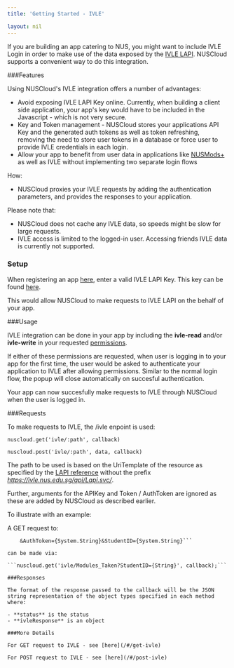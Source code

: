 ```yaml
---
title: 'Getting Started - IVLE'

layout: nil
---
```


If you are building an app catering to NUS, you might want to include IVLE Login in order to make use of the data exposed by the [IVLE LAPI](https://wiki.nus.edu.sg/display/ivlelapi/IVLE+LAPI+Overview). NUSCloud supports a convenient way to do this integration.

###Features

Using NUSCloud's IVLE integration offers a number of advantages:

* Avoid exposing IVLE LAPI Key online. Currently, when building a client side application, your app's key would have to be included in the Javascript - which is not very secure.
* Key and Token management - NUSCloud stores your applications API Key and the generated auth tokens as well as token refreshing, removing the need to store user tokens in a database or force user to provide IVLE credentials in each login.
* Allow your app to benefit from user data in applications like [NUSMods+](nusmods.nuscloud.com) as well as IVLE without implementing two separate login flows

How:

* NUSCloud proxies your IVLE requests by adding the authentication parameters, and provides the responses to your application.

Please note that:

* NUSCloud does not cache any IVLE data, so speeds might be slow for large requests.
* IVLE access is limited to the logged-in user. Accessing friends IVLE data is currently not supported.

### Setup

When registering an app [here](http://nuscloud.com/client/registration), enter a valid IVLE LAPI Key. This key can be found [here](http://ivle.nus.edu.sg/LAPI/default.aspx).

This would allow NUSCloud to make requests to IVLE LAPI on the behalf of your app.

###Usage

IVLE integration can be done in your app by including the **ivle-read** and/or **ivle-write** in your requested [permissions](/#/javascript/#permissions).

If either of these permissions are requested, when user is logging in to your app for the first time, the user would be asked to authenticate your application to IVLE after allowing permissions. Similar to the normal login flow, the popup will close automatically on succesful authentication.

Your app can now succesfully make requests to IVLE through NUSCloud when the user is logged in.

###Requests

To make requests to IVLE, the /ivle enpoint is used:

```nuscloud.get('ivle/:path', callback)```

```nuscloud.post('ivle/:path', data, callback)```

The path to be used is based on the UriTemplate of the resource as specified by the [LAPI reference](https://wiki.nus.edu.sg/display/ivlelapi/LAPI+Reference) without the prefix *https://ivle.nus.edu.sg/api/Lapi.svc/*.

Further, arguments for the APIKey and Token / AuthToken are ignored as these are added by NUSCloud as described earlier.

To illustrate with an example:

A GET request to:

```https://ivle.nus.edu.sg/api/Lapi.svc/Modules_Taken?APIKey={System.String}
    &AuthToken={System.String}&StudentID={System.String}```

can be made via:

```nuscloud.get('ivle/Modules_Taken?StudentID={String}', callback);```

###Responses

The format of the response passed to the callback will be the JSON string representation of the object types specified in each method where:

- **status** is the status
- **ivleResponse** is an object

###More Details

For GET request to IVLE - see [here](/#/get-ivle)

For POST request to IVLE - see [here](/#/post-ivle)
